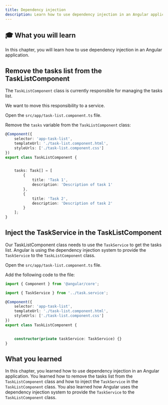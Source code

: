 ```yaml
---
title: Dependency injection
description: Learn how to use dependency injection in an Angular application.
---
```


## 🎓 What you will learn

In this chapter, you will learn how to use dependency injection in an Angular application.

## Remove the tasks list from the TaskListComponent

The `TaskListComponent` class is currently responsible for managing the tasks list.

We want to move this responsibility to a service.

Open the `src/app/task-list.component.ts` file.

Remove the `tasks` variable from the `TaskListComponent` class:

```typescript del={"remove the task list": 8-18}
@Component({
    selector: 'app-task-list',
    templateUrl: './task-list.component.html',
    styleUrls: ['./task-list.component.css']
})
export class TaskListComponent {


    tasks: Task[] = [
        {
            title: 'Task 1',
            description: 'Description of task 1'
        },
        {
            title: 'Task 2',
            description: 'Description of task 2'
        }
    ];
}
```

## Inject the TaskService in the TaskListComponent

Our TaskListComponent class needs to use the `TaskService` to get the tasks list.
Angular is using the dependency injection system to provide the `TaskService` to the `TaskListComponent` class.

Open the `src/app/task-list.component.ts` file.

Add the following code to the file:

```typescript ins={"import the TaskService": 2-3} ins={"Inject the TaskService in the class constructor": 12-13}
import { Component } from '@angular/core';

import { TaskService } from '../task.service';

@Component({
    selector: 'app-task-list',
    templateUrl: './task-list.component.html',
    styleUrls: ['./task-list.component.css']
})
export class TaskListComponent {

    
    constructor(private taskService: TaskService) {}
}
```

## What you learned

In this chapter, you learned how to use dependency injection in an Angular application. You learned how to remove the tasks list from the `TaskListComponent` class and how to inject the `TaskService` in the `TaskListComponent` class. You also learned how Angular uses the dependency injection system to provide the `TaskService` to the `TaskListComponent` class.
